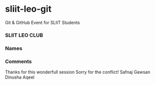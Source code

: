 # sliit-leo-git

Git &amp; GitHub Event for SLIIT Students

### SLIIT LEO CLUB

### Names


### Comments
Thanks for this wonderfull session
Sorry for the conflict!
Safnaj
Gawsan
Dinusha
Aqeel
